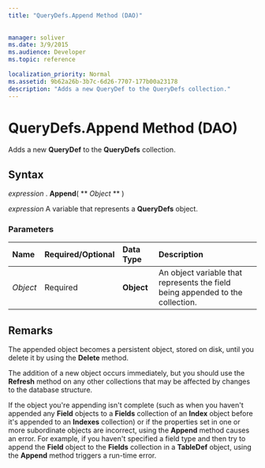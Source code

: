 ```yaml
---
title: "QueryDefs.Append Method (DAO)"
 
 
manager: soliver
ms.date: 3/9/2015
ms.audience: Developer
ms.topic: reference
  
localization_priority: Normal
ms.assetid: 9b62a26b-3b7c-6d26-7707-177b00a23178
description: "Adds a new QueryDef to the QueryDefs collection."
---
```


# QueryDefs.Append Method (DAO)

Adds a new **QueryDef** to the **QueryDefs** collection. 
  
## Syntax

 *expression*  . **Append**( ** *Object* ** ) 
  
 *expression*  A variable that represents a **QueryDefs** object. 
  
### Parameters

|**Name**|**Required/Optional**|**Data Type**|**Description**|
|:-----|:-----|:-----|:-----|
| _Object_ <br/> |Required  <br/> |**Object** <br/> |An object variable that represents the field being appended to the collection.  <br/> |
   
## Remarks

The appended object becomes a persistent object, stored on disk, until you delete it by using the **Delete** method. 
  
The addition of a new object occurs immediately, but you should use the **Refresh** method on any other collections that may be affected by changes to the database structure. 
  
If the object you're appending isn't complete (such as when you haven't appended any **Field** objects to a **Fields** collection of an **Index** object before it's appended to an **Indexes** collection) or if the properties set in one or more subordinate objects are incorrect, using the **Append** method causes an error. For example, if you haven't specified a field type and then try to append the **Field** object to the **Fields** collection in a **TableDef** object, using the **Append** method triggers a run-time error. 
  

